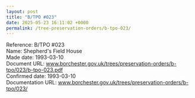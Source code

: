 ```yaml
---
layout: post
title: "B/TPO #023"
date: 2025-05-23 16:11:02 +0000
permalink: /tree-preservation-orders/b-tpo-023/
---
```


Reference: B/TPO #023 <br/>
Name: Shepherd's Field House<br/>
Made date: 1993-03-10<br/>
Document URL: www.borchester.gov.uk/trees/preservation-orders/b-tpo/023/b-tpo-023.pdf<br/>
Confirmed date: 1993-03-10<br/>
Documentation URL: www.borchester.gov.uk/trees/preservation-orders/b-tpo/023/<br/>
